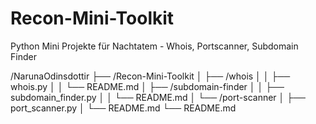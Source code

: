 # Recon-Mini-Toolkit
Python Mini Projekte für Nachtatem - Whois, Portscanner, Subdomain Finder

/NarunaOdinsdottir
├── /Recon-Mini-Toolkit
│   ├── /whois
│   │   ├── whois.py
│   │   └── README.md
│   ├── /subdomain-finder
│   │   ├── subdomain_finder.py
│   │   └── README.md
│   └── /port-scanner
│       ├── port_scanner.py
│       └── README.md
└── README.md
